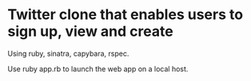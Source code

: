 # Twitter clone that enables users to sign up, view and create
Using ruby, sinatra, capybara, rspec.

Use ruby app.rb to launch the web app on a local host.
